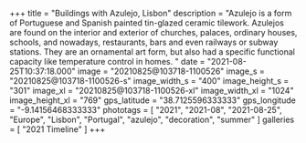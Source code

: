 +++
title = "Buildings with Azulejo, Lisbon"
description = "Azulejo is a form of Portuguese and Spanish painted tin-glazed ceramic tilework. Azulejos are found on the interior and exterior of churches, palaces, ordinary houses, schools, and nowadays, restaurants, bars and even railways or subway stations. They are an ornamental art form, but also had a specific functional capacity like temperature control in homes. "
date = "2021-08-25T10:37:18.000"
image = "20210825@103718-1100526"
image_s = "20210825@103718-1100526-s"
image_width_s = "400"
image_height_s = "301"
image_xl = "20210825@103718-1100526-xl"
image_width_xl = "1024"
image_height_xl = "769"
gps_latitude = "38.7125596333333"
gps_longitude = "-9.14156468333333"
phototags = [ "2021", "2021-08", "2021-08-25", "Europe", "Lisbon", "Portugal", "azulejo", "decoration", "summer" ]
galleries = [ "2021 Timeline" ]
+++
